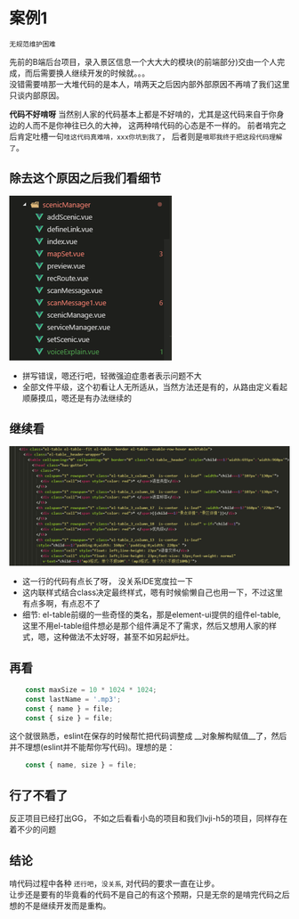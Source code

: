 # 案例1

`无规范维护困难`  

先前的B端后台项目，录入景区信息一个大大大的模块(的前端部分)交由一个人完成，而后需要换人继续开发的时候就。。。  
没错需要啃那一大堆代码的是本人，啃两天之后因内部外部原因不再啃了我们这里只谈内部原因。 

__代码不好啃呀__ 
当然别人家的代码基本上都是不好啃的，尤其是这代码来自于你身边的人而不是你神往已久的大神， 这两种啃代码的心态是不一样的。 前者啃完之后肯定吐槽一句`哇这代码真难啃，xxx你坑到我了`， 后者则是`哦耶我终于把这段代码理解了`。

## 除去这个原因之后我们看细节  
  
![代码目录](../imgs/codecase_structure_1.png)
- 拼写错误，嗯还行吧，轻微强迫症患者表示问题不大
- 全部文件平级，这个初看让人无所适从，当然方法还是有的，从路由定义看起顺藤摸瓜，嗯还是有办法继续的  
## 继续看
![代码1](../imgs/codecase_code1.png)
- 这一行的代码有点长了呀， 没关系IDE宽度拉一下
- 这内联样式结合class决定最终样式，嗯有时候偷懒自己也用一下，不过这里有点多啊，有点忍不了
- 细节: el-table前缀的一些奇怪的类名，那是element-ui提供的组件el-table, 这里不用el-table组件想必是那个组件满足不了需求，然后又想用人家的样式，嗯，这种做法不太好呀，甚至不如另起炉灶。

## 再看
``` javascript
    const maxSize = 10 * 1024 * 1024;
    const lastName = '.mp3';
    const { name } = file;
    const { size } = file;
```
这个就很熟悉，eslint在保存的时候帮忙把代码调整成 __对象解构赋值__了，然后并不理想(eslint并不能帮你写代码)。理想的是：  

``` javascript
    const { name, size } = file;
```

## 行了不看了
反正项目已经打出GG， 不如之后看看小岛的项目和我们lvji-h5的项目，同样存在着不少的问题


## 结论 
啃代码过程中各种 `还行吧`，`没关系`, 对代码的要求一直在让步。  
让步还是要有的毕竟看的代码不是自己的有这个预期，只是无奈的是啃完代码之后想的不是继续开发而是重构。 
